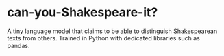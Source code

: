 # can-you-Shakespeare-it?
A tiny language model that claims to be able to distinguish Shakespearean texts from others. Trained in Python with dedicated libraries such as pandas.

